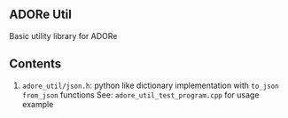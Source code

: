 ## ADORe Util

Basic utility library for ADORe

## Contents
1. `adore_util/json.h`: python like dictionary implementation with `to_json`
`from_json` functions
See: `adore_util_test_program.cpp` for usage example
